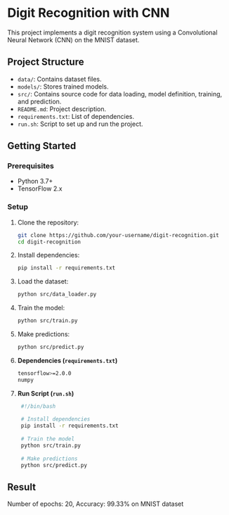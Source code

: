 # Digit Recognition with CNN

This project implements a digit recognition system using a Convolutional Neural Network (CNN) on the MNIST dataset.

## Project Structure

- `data/`: Contains dataset files.
- `models/`: Stores trained models.
- `src/`: Contains source code for data loading, model definition, training, and prediction.
- `README.md`: Project description.
- `requirements.txt`: List of dependencies.
- `run.sh`: Script to set up and run the project.

## Getting Started

### Prerequisites

- Python 3.7+
- TensorFlow 2.x

### Setup

1. Clone the repository:

   ```sh
   git clone https://github.com/your-username/digit-recognition.git
   cd digit-recognition

2. Install dependencies:

   ```sh
   pip install -r requirements.txt

3. Load the dataset:

   ```sh
   python src/data_loader.py
   
4. Train the model:

   ```sh
   python src/train.py

5. Make predictions:

   ```sh
   python src/predict.py

6. **Dependencies (`requirements.txt`)**

   ```sh
   tensorflow>=2.0.0
   numpy

7. **Run Script (`run.sh`)**

   ```sh
    #!/bin/bash
    
    # Install dependencies
    pip install -r requirements.txt
    
    # Train the model
    python src/train.py
    
    # Make predictions
    python src/predict.py

## Result

Number of epochs: 20, Accuracy: 99.33% on MNIST dataset
